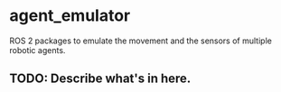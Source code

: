 # agent_emulator
ROS 2 packages to emulate the movement and the sensors of multiple robotic agents.

## TODO: Describe what's in here.
